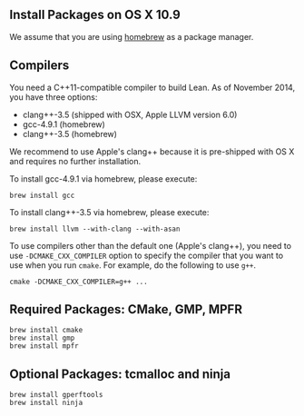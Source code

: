 Install Packages on OS X 10.9
-----------------------------
We assume that you are using [homebrew][homebrew] as a package manager.

[homebrew]: http://brew.sh

Compilers
---------

You need a C++11-compatible compiler to build Lean. As of November
2014, you have three options:

 - clang++-3.5 (shipped with OSX, Apple LLVM version 6.0)
 - gcc-4.9.1 (homebrew)
 - clang++-3.5 (homebrew)

We recommend to use Apple's clang++ because it is pre-shipped with OS
X and requires no further installation.

To install gcc-4.9.1 via homebrew, please execute:

    brew install gcc

To install clang++-3.5 via homebrew, please execute:

    brew install llvm --with-clang --with-asan

To use compilers other than the default one (Apple's clang++), you
need to use `-DCMAKE_CXX_COMPILER` option to specify the compiler
that you want to use when you run `cmake`. For example, do the
following to use `g++`.

    cmake -DCMAKE_CXX_COMPILER=g++ ...


Required Packages: CMake, GMP, MPFR
---------------------

    brew install cmake
    brew install gmp
    brew install mpfr


Optional Packages: tcmalloc and ninja
-------------------------------------

    brew install gperftools
    brew install ninja
